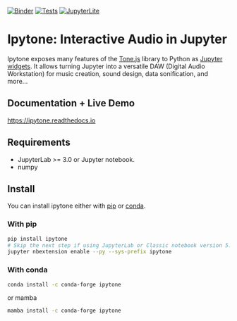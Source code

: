 [![Binder](https://mybinder.org/badge_logo.svg)](https://mybinder.org/v2/gh/benbovy/ipytone/master?urlpath=lab%2Ftree%2Fexamples)
[![Tests](https://github.com/benbovy/ipytone/workflows/Test/badge.svg)](https://github.com/benbovy/ipytone/actions)
[![JupyterLite](https://jupyterlite.rtfd.io/en/latest/_static/badge.svg)](https://ipytone.readthedocs.io/en/latest/lite/retro/notebooks/?path=quick_demo.ipynb)

# Ipytone: Interactive Audio in Jupyter

Ipytone exposes many features of the [Tone.js](https://tonejs.github.io) library
to Python as [Jupyter widgets](https://ipywidgets.readthedocs.io). It allows
turning Jupyter into a versatile DAW (Digital Audio Workstation) for music
creation, sound design, data sonification, and more...

## Documentation + Live Demo

https://ipytone.readthedocs.io

## Requirements

* JupyterLab >= 3.0 or Jupyter notebook.
* numpy

## Install

You can install ipytone either with [pip](#with-pip) or [conda](#with-conda).

### With pip

```sh
pip install ipytone
# Skip the next step if using JupyterLab or Classic notebook version 5.3 and above
jupyter nbextension enable --py --sys-prefix ipytone
```

### With conda

```sh
conda install -c conda-forge ipytone
```

or mamba


```sh
mamba install -c conda-forge ipytone
```
